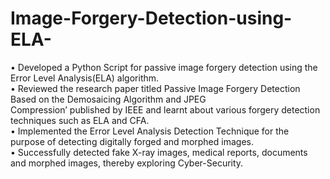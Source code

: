 # Image-Forgery-Detection-using-ELA-
• Developed a Python Script for passive image forgery detection using the Error Level Analysis(ELA) algorithm.
<br>
• Reviewed the research paper titled Passive Image Forgery Detection Based on the Demosaicing Algorithm and JPEG
<br>
Compression’ published by IEEE and learnt about various forgery detection techniques such as ELA and CFA.
<br>
• Implemented the Error Level Analysis Detection Technique for the purpose of detecting digitally forged and morphed images.
<br>
• Successfully detected fake X-ray images, medical reports, documents and morphed images, thereby exploring Cyber-Security.
